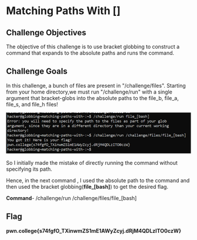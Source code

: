 # Matching Paths With []

## Challenge Objectives

The objective of this challenge is to use bracket globbing to construct a command that expands to the absolute paths and runs the command.

## Challenge Goals

 In this challenge, a bunch of files are present in "/challenge/files". Starting from your home directory,we must run "/challenge/run" with a single argument that bracket-globs into the absolute paths to the file_b, file_a, file_s, and file_h files!

 ![Error In loading images](image-3.png)

 So I initially made the mistake of directly running the command without specifying its path.

 Hence, in the next command , I used the absolute path to the command and then used the bracket globbing(**file_[bash]**) to get the desired flag.

 **Command**-  /challenge/run /challenge/files/file_[bash]

 ## Flag

 **pwn.college{s74fgfO_TXinwmZS1mE1AWyZcyj.dRjM4QDLzITO0czW}**